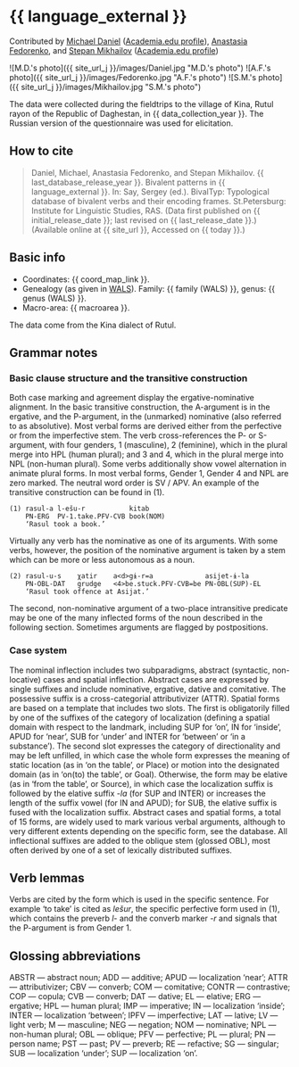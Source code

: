 # {{ language_external }}

Contributed by [Michael Daniel](https://www.hse.ru/en/staff/michael_daniel) ([Academia.edu profile](https://hse-ru.academia.edu/MichaelDaniel)), [Anastasia Fedorenko](https://www.hse.ru/org/persons/210290817
), and [Stepan Mikhailov](https://www.hse.ru/staff/sm) ([Academia.edu profile](https://scopus.academia.edu/StepanMikhailov))

![M.D.'s photo]({{ site_url_j }}/images/Daniel.jpg "M.D.'s photo")
![A.F.'s photo]({{ site_url_j }}/images/Fedorenko.jpg "A.F.'s photo")
![S.M.'s photo]({{ site_url_j }}/images/Mikhailov.jpg "S.M.'s photo")

The data were collected during the fieldtrips to the village of Kina, Rutul rayon of the Republic of Daghestan, in {{ data_collection_year }}. The Russian version of the questionnaire was used for elicitation.

## How to cite

> Daniel, Michael, Anastasia Fedorenko, and Stepan Mikhailov. {{ last_database_release_year }}. Bivalent patterns in {{ language_external }}. In: Say, Sergey (ed.). BivalTyp: Typological database of bivalent verbs and their encoding frames. St.Petersburg: Institute for Linguistic Studies, RAS. (Data first published on {{ initial_release_date }}; last revised on {{ last_release_date }}.) (Available online at {{ site_url }}, Accessed on {{ today }}.)

## Basic info

- Coordinates: {{ coord_map_link }}.
- Genealogy (as given in [WALS](https://wals.info/)). Family: {{ family (WALS) }}, genus: {{ genus (WALS) }}.
- Macro-area: {{ macroarea }}.

The data come from the Kina dialect of Rutul.

## Grammar notes

### Basic clause structure and the transitive construction

Both case marking and agreement display the ergative-nominative alignment. In the basic transitive construction, the A-argument is in the ergative, and the P-argument, in the (unmarked) nominative (also referred to as absolutive). Most verbal forms are derived either from the perfective or from the imperfective stem. The verb cross-references the P- or S-argument, with four genders, 1 (masculine), 2 (feminine), which in the plural merge into HPL (human plural); and 3 and 4, which in the plural merge into NPL (non-human plural). Some verbs additionally show vowel alternation in animate plural forms. In most verbal forms, Gender 1, Gender 4 and NPL are zero marked. The neutral word order is SV / APV. An example of the transitive construction can be found in (1).

```
(1) rasul-a l-ešu-r           kitab
    PN-ERG  PV-1.take.PFV-CVB book(NOM)
    ‘Rasul took a book.’
```


Virtually any verb has the nominative as one of its arguments. With some verbs, however, the position of the nominative argument is taken by a stem which can be more or less autonomous as a noun.

```
(2) rasul-u-s    χatir    a<d>gɨ-r=a             asijet-ɨ-la
    PN-OBL-DAT   grudge   <4>be.stuck.PFV-CVB=be PN-OBL(SUP)-EL
    ‘Rasul took offence at Asijat.’
```

The second, non-nominative argument of a two-place intransitive predicate may be one of the many inflected forms of the noun described in the following section. Sometimes arguments are flagged by postpositions.

### Case system

The nominal inflection includes two subparadigms, abstract (syntactic, non-locative) cases and spatial inflection. Abstract cases are expressed by single suffixes and include nominative, ergative, dative and comitative. The possessive suffix is a cross-categorial attributivizer (ATTR). Spatial forms are based on a template that includes two slots. The first is obligatorily filled by one of the suffixes of the category of localization (defining a spatial domain with respect to the landmark, including SUP for ‘on’, IN for ‘inside’, APUD for ‘near’, SUB for ‘under’ and INTER for ‘between’ or ‘in a substance’). The second slot expresses the category of directionality and may be left unfilled, in which case the whole form expresses the meaning of static location (as in ‘on the table’, or Place) or motion into the designated domain (as in ‘on(to) the table’, or Goal). Otherwise, the form may be elative (as in ‘from the table’, or Source), in which case the localization suffix is followed by the elative suffix -*la* (for SUP and INTER) or increases the length of the suffix vowel (for IN and APUD); for SUB, the elative suffix is fused with the localization suffix. Abstract cases and spatial forms, a total of 15 forms, are widely used to mark various verbal arguments, although to very different extents depending on the specific form, see the database. All inflectional suffixes are added to the oblique stem (glossed OBL), most often derived by one of a set of lexically distributed suffixes.

## Verb lemmas

Verbs are cited by the form which is used in the specific sentence. For example ‘to take’ is cited as *lešur*, the specific perfective form used in (1), which contains the preverb *l*- and the converb marker -*r* and signals that the P-argument is from Gender 1.

## Glossing abbreviations

ABSTR — abstract noun; ADD — additive; APUD — localization ‘near’; ATTR — attributivizer; CBV — converb; COM — comitative; CONTR — contrastive; COP — copula; CVB — converb; DAT — dative; EL — elative; ERG — ergative; HPL — human plural; IMP — imperative; IN — localization ‘inside’; INTER — localization ‘between’; IPFV — imperfective; LAT — lative; LV — light verb; M — masculine; NEG — negation; NOM — nominative; NPL — non-human plural; OBL — oblique; PFV — perfective; PL — plural; PN — person name; PST — past; PV — preverb; RE — refactive; SG — singular; SUB — localization ‘under’;  SUP — localization ‘on’.

